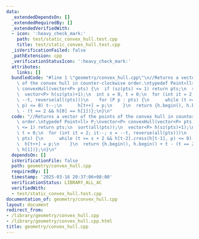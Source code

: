 ```yaml
---
data:
  _extendedDependsOn: []
  _extendedRequiredBy: []
  _extendedVerifiedWith:
  - icon: ':heavy_check_mark:'
    path: test/static_convex_hull.test.cpp
    title: test/static_convex_hull.test.cpp
  _isVerificationFailed: false
  _pathExtension: cpp
  _verificationStatusIcon: ':heavy_check_mark:'
  attributes:
    links: []
  bundledCode: "#line 1 \"geometry/convex_hull.cpp\"\n//Returns a vector of the points\
    \ of the convex hull in counter-clockwise order.\ntypedef Point<ll> P;\nvector<P>\
    \ convexHull(vector<P> pts) {\n  if (sz(pts) <= 1) return pts;\n  sort(all(pts));\n\
    \  vector<P> h(sz(pts)+1);\n  int s = 0, t = 0;\n  for (int it = 2; it--; s =\
    \ --t, reverse(all(pts)))\n    for (P p : pts) {\n      while (t >= s + 2 && h[t-2].cross(h[t-1],\
    \ p) <= 0) t--;\n      h[t++] = p;\n    }\n  return {h.begin(), h.begin() + t\
    \ - (t == 2 && h[0] == h[1])};\n}\n"
  code: "//Returns a vector of the points of the convex hull in counter-clockwise\
    \ order.\ntypedef Point<ll> P;\nvector<P> convexHull(vector<P> pts) {\n  if (sz(pts)\
    \ <= 1) return pts;\n  sort(all(pts));\n  vector<P> h(sz(pts)+1);\n  int s = 0,\
    \ t = 0;\n  for (int it = 2; it--; s = --t, reverse(all(pts)))\n    for (P p :\
    \ pts) {\n      while (t >= s + 2 && h[t-2].cross(h[t-1], p) <= 0) t--;\n    \
    \  h[t++] = p;\n    }\n  return {h.begin(), h.begin() + t - (t == 2 && h[0] ==\
    \ h[1])};\n}\n"
  dependsOn: []
  isVerificationFile: false
  path: geometry/convex_hull.cpp
  requiredBy: []
  timestamp: '2025-03-16 20:37:06+08:00'
  verificationStatus: LIBRARY_ALL_AC
  verifiedWith:
  - test/static_convex_hull.test.cpp
documentation_of: geometry/convex_hull.cpp
layout: document
redirect_from:
- /library/geometry/convex_hull.cpp
- /library/geometry/convex_hull.cpp.html
title: geometry/convex_hull.cpp
---
```

